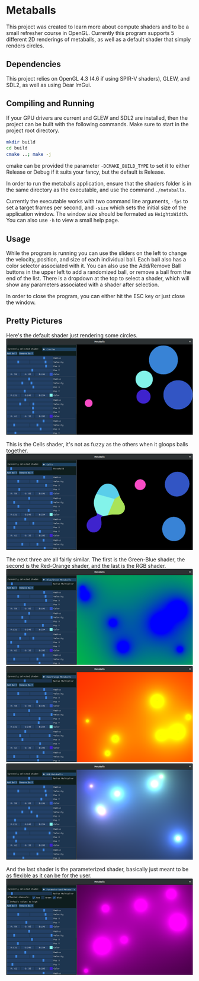 # Metaballs

This project was created to learn more about compute shaders and to be a small refresher course in OpenGL. Currently this program supports 5 different 2D renderings of metaballs, as well as a default shader that simply renders circles. 

## Dependencies

This project relies on OpenGL 4.3 (4.6 if using SPIR-V shaders), GLEW, and SDL2, as well as using Dear ImGui.

## Compiling and Running

If your GPU drivers are current and GLEW and SDL2 are installed, then the project can be built with the following commands. Make sure to start in the project root directory.
```bash
mkdir build
cd build
cmake ..; make -j
```
cmake can be provided the parameter `-DCMAKE_BUILD_TYPE` to set it to either Release or Debug if it suits your fancy, but the default is Release.

In order to run the metaballs application, ensure that the shaders folder is in the same directory as the executable, and use the command `./metaballs`.

Currently the executable works with two command line arguments, `-fps` to set a target frames per second, and `-size` which sets the initial size of the application window. The window size should be formated as `HeightxWidth`. You can also use `-h` to view a small help page.

## Usage

While the program is running you can use the sliders on the left to change the velocity, position, and size of each individual ball. Each ball also has a color selector associated with it. You can also use the Add/Remove Ball buttons in the upper left to add a randomized ball, or remove a ball from the end of the list. There is a dropdown at the top to select a shader, which will show any parameters associated with a shader after selection. 

In order to close the program, you can either hit the ESC key or just close the window.


## Pretty Pictures

Here's the default shader just rendering some circles.
![Circles](/images/circles.png)

This is the Cells shader, it's not as fuzzy as the others when it gloops balls together.
![Cells](/images/cells.png)

The next three are all fairly similar. The first is the Green-Blue shader, the second is the Red-Orange shader, and the last is the RGB shader.
![BlueGreen](/images/bg.png)
![RedOrange](/images/ro.png)
![RGB](/images/rgb.png)

And the last shader is the parameterized shader, basically just meant to be as flexible as it can be for the user.
![Parameterized](/images/params.png)
